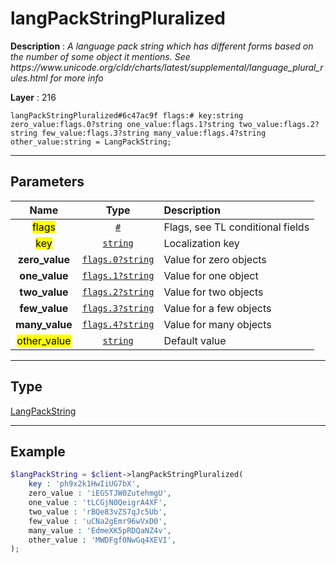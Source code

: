 # langPackStringPluralized

**Description** : *A language pack string which has different forms based on the number of some object it mentions\. See https://www\.unicode\.org/cldr/charts/latest/supplemental/language\_plural\_rules\.html for more info*

**Layer** : 216

```tl
langPackStringPluralized#6c47ac9f flags:# key:string zero_value:flags.0?string one_value:flags.1?string two_value:flags.2?string few_value:flags.3?string many_value:flags.4?string other_value:string = LangPackString;
```

---

## Parameters

| Name | Type | Description |
| :---: | :---: | :--- |
| <mark>flags</mark> | [`#`](type/#) | Flags, see TL conditional fields |
| <mark>key</mark> | [`string`](type/string) | Localization key |
| **zero_value** | [`flags.0?string`](type/string) | Value for zero objects |
| **one_value** | [`flags.1?string`](type/string) | Value for one object |
| **two_value** | [`flags.2?string`](type/string) | Value for two objects |
| **few_value** | [`flags.3?string`](type/string) | Value for a few objects |
| **many_value** | [`flags.4?string`](type/string) | Value for many objects |
| <mark>other_value</mark> | [`string`](type/string) | Default value |

---

## Type

[LangPackString](type/LangPackString)

---

## Example

```php
$langPackString = $client->langPackStringPluralized(
	key : 'ph9x2k1HwIiUG7bX',
	zero_value : 'iEGSTJW0ZutehmgU',
	one_value : 'tLCGjN0QeigrA4XF',
	two_value : 'rBQe83vZS7qJc5Ub',
	few_value : 'uCNa2gEmr96wVxD0',
	many_value : 'EdmeXK5pRDQaNZ4v',
	other_value : 'MWDFgf0NwGq4XEVI',
);
```